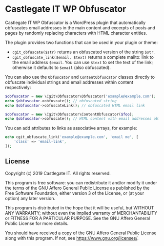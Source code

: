 # Castlegate IT WP Obfuscator #

Castlegate IT WP Obfuscator is a WordPress plugin that automatically obfuscates email addresses in the main content and excerpts of posts and pages by randomly replacing characters with HTML character entities.

The plugin provides two functions that can be used in your plugin or theme:

*   `cgit_obfuscate($str)` returns an obfuscated version of the string `$str`.
*   `cgit_obfuscate_link($email, $text)` returns a complete mailto: link to the email address `$email`. You can use `$text` to set the text of the link; otherwise it defaults to `$email` (also obfuscated).

You can also use the `Obfuscator` and `ContentObfuscator` classes directly to obfuscate individual strings and email addresses within content respectively:

~~~ php
$obfuscator = new \Cgit\Obfuscator\Obfuscator('example@example.com');
echo $obfuscator->obfuscate(); // obfuscated string
echo $obfuscator->obfuscateLink(); // obfuscated HTML email link
~~~

~~~ php
$obfuscator = new \Cgit\Obfuscator\ContentObfuscator($foo);
echo $obfuscator->obfuscate(); // HTML content with email addresses obfuscated
~~~

You can add attributes to links as associative arrays, for example:

~~~ php
echo cgit_obfuscate_link('example@example.com', 'email me', [
    'class' => 'email-link',
]);
~~~

## License

Copyright (c) 2019 Castlegate IT. All rights reserved.

This program is free software: you can redistribute it and/or modify it under the terms of the GNU Affero General Public License as published by the Free Software Foundation, either version 3 of the License, or (at your option) any later version.

This program is distributed in the hope that it will be useful, but WITHOUT ANY WARRANTY; without even the implied warranty of MERCHANTABILITY or FITNESS FOR A PARTICULAR PURPOSE. See the GNU Affero General Public License for more details.

You should have received a copy of the GNU Affero General Public License along with this program. If not, see <https://www.gnu.org/licenses/>.
